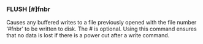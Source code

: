 

### FLUSH [#]fnbr

 Causes any buffered writes to a file previously opened with the file number ‘#fnbr’ to be written to disk. The # is optional. Using this command ensures that no data is lost if there is a power cut after a write command.